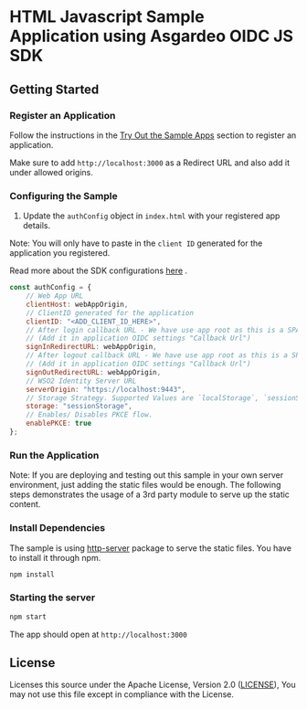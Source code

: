 # HTML Javascript Sample Application using Asgardeo OIDC JS SDK

## Getting Started

### Register an Application

Follow the instructions in the [Try Out the Sample Apps](../../packages/oidc-js/README.md#try-out-the-sample-apps) section to register an application.

Make sure to add `http://localhost:3000` as a Redirect URL and also add it under allowed origins.

### Configuring the Sample

1. Update the `authConfig` object in `index.html` with your registered app details.

Note: You will only have to paste in the `client ID` generated for the application you registered.

Read more about the SDK configurations [here](../../packages/oidc-js/README.md#initialize) .

```js
const authConfig = {
    // Web App URL
    clientHost: webAppOrigin,
    // ClientID generated for the application
    clientID: "<ADD_CLIENT_ID_HERE>",
    // After login callback URL - We have use app root as this is a SPA
    // (Add it in application OIDC settings "Callback Url")
    signInRedirectURL: webAppOrigin,
    // After logout callback URL - We have use app root as this is a SPA
    // (Add it in application OIDC settings "Callback Url")
    signOutRedirectURL: webAppOrigin,
    // WSO2 Identity Server URL
    serverOrigin: "https://localhost:9443",
    // Storage Strategy. Supported Values are `localStorage`, `sessionStorage` & `webWorker`.
    storage: "sessionStorage",
    // Enables/ Disables PKCE flow.
    enablePKCE: true
};
```

### Run the Application

Note: If you are deploying and testing out this sample in your own server environment, just adding the static files would be enough.
The following steps demonstrates the usage of a 3rd party module to serve up the static content.

### Install Dependencies

The sample is using [http-server](https://www.npmjs.com/package/http-server) package to serve the static files.
You have to install it through npm.

```bash
npm install
```

### Starting the server

```bash
npm start
```

The app should open at `http://localhost:3000`

## License

Licenses this source under the Apache License, Version 2.0 ([LICENSE](../../../LICENSE)), You may not use this file except in compliance with the License.
